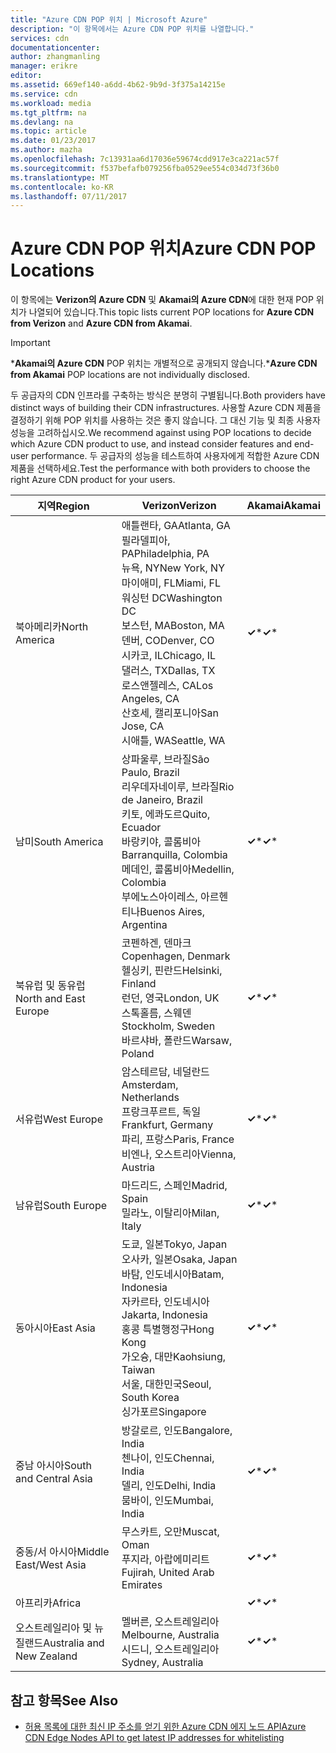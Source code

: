 ```yaml
---
title: "Azure CDN POP 위치 | Microsoft Azure"
description: "이 항목에서는 Azure CDN POP 위치를 나열합니다."
services: cdn
documentationcenter: 
author: zhangmanling
manager: erikre
editor: 
ms.assetid: 669ef140-a6dd-4b62-9b9d-3f375a14215e
ms.service: cdn
ms.workload: media
ms.tgt_pltfrm: na
ms.devlang: na
ms.topic: article
ms.date: 01/23/2017
ms.author: mazha
ms.openlocfilehash: 7c13931aa6d17036e59674cdd917e3ca221ac57f
ms.sourcegitcommit: f537befafb079256fba0529ee554c034d73f36b0
ms.translationtype: MT
ms.contentlocale: ko-KR
ms.lasthandoff: 07/11/2017
---
```

# <a name="azure-cdn-pop-locations"></a><span data-ttu-id="2e9c2-103">Azure CDN POP 위치</span><span class="sxs-lookup"><span data-stu-id="2e9c2-103">Azure CDN POP Locations</span></span>
<span data-ttu-id="2e9c2-104">이 항목에는 **Verizon의 Azure CDN** 및 **Akamai의 Azure CDN**에 대한 현재 POP 위치가 나열되어 있습니다.</span><span class="sxs-lookup"><span data-stu-id="2e9c2-104">This topic lists current POP locations for **Azure CDN from Verizon** and **Azure CDN from Akamai**.</span></span>

> [!IMPORTANT]
> <span data-ttu-id="2e9c2-105">\***Akamai의 Azure CDN** POP 위치는 개별적으로 공개되지 않습니다.</span><span class="sxs-lookup"><span data-stu-id="2e9c2-105">\***Azure CDN from Akamai** POP locations are not individually disclosed.</span></span>  
> 
> <span data-ttu-id="2e9c2-106">두 공급자의 CDN 인프라를 구축하는 방식은 분명히 구별됩니다.</span><span class="sxs-lookup"><span data-stu-id="2e9c2-106">Both providers have distinct ways of building their CDN infrastructures.</span></span>  <span data-ttu-id="2e9c2-107">사용할 Azure CDN 제품을 결정하기 위해 POP 위치를 사용하는 것은 좋지 않습니다. 그 대신 기능 및 최종 사용자 성능을 고려하십시오.</span><span class="sxs-lookup"><span data-stu-id="2e9c2-107">We recommend against using POP locations to decide which Azure CDN product to use, and instead consider features and end-user performance.</span></span>  <span data-ttu-id="2e9c2-108">두 공급자의 성능을 테스트하여 사용자에게 적합한 Azure CDN 제품을 선택하세요.</span><span class="sxs-lookup"><span data-stu-id="2e9c2-108">Test the performance with both providers to choose the right Azure CDN product for your users.</span></span> 
> 
> 

| <span data-ttu-id="2e9c2-109">지역</span><span class="sxs-lookup"><span data-stu-id="2e9c2-109">Region</span></span> | <span data-ttu-id="2e9c2-110">Verizon</span><span class="sxs-lookup"><span data-stu-id="2e9c2-110">Verizon</span></span> | <span data-ttu-id="2e9c2-111">Akamai</span><span class="sxs-lookup"><span data-stu-id="2e9c2-111">Akamai</span></span> |
| --- | --- | --- |
| <span data-ttu-id="2e9c2-112">북아메리카</span><span class="sxs-lookup"><span data-stu-id="2e9c2-112">North America</span></span> |<span data-ttu-id="2e9c2-113">애틀랜타, GA</span><span class="sxs-lookup"><span data-stu-id="2e9c2-113">Atlanta, GA</span></span><br /><span data-ttu-id="2e9c2-114">필라델피아, PA</span><span class="sxs-lookup"><span data-stu-id="2e9c2-114">Philadelphia, PA</span></span><br /><span data-ttu-id="2e9c2-115">뉴욕, NY</span><span class="sxs-lookup"><span data-stu-id="2e9c2-115">New York, NY</span></span><br /><span data-ttu-id="2e9c2-116">마이애미, FL</span><span class="sxs-lookup"><span data-stu-id="2e9c2-116">Miami, FL</span></span><br /><span data-ttu-id="2e9c2-117">워싱턴 DC</span><span class="sxs-lookup"><span data-stu-id="2e9c2-117">Washington DC</span></span><br /><span data-ttu-id="2e9c2-118">보스턴, MA</span><span class="sxs-lookup"><span data-stu-id="2e9c2-118">Boston, MA</span></span><br /><span data-ttu-id="2e9c2-119">덴버, CO</span><span class="sxs-lookup"><span data-stu-id="2e9c2-119">Denver, CO</span></span><br /><span data-ttu-id="2e9c2-120">시카코, IL</span><span class="sxs-lookup"><span data-stu-id="2e9c2-120">Chicago, IL</span></span><br /><span data-ttu-id="2e9c2-121">댈러스, TX</span><span class="sxs-lookup"><span data-stu-id="2e9c2-121">Dallas, TX</span></span><br /><span data-ttu-id="2e9c2-122">로스앤젤레스, CA</span><span class="sxs-lookup"><span data-stu-id="2e9c2-122">Los Angeles, CA</span></span><br /><span data-ttu-id="2e9c2-123">산호세, 캘리포니아</span><span class="sxs-lookup"><span data-stu-id="2e9c2-123">San Jose, CA</span></span><br /><span data-ttu-id="2e9c2-124">시애틀, WA</span><span class="sxs-lookup"><span data-stu-id="2e9c2-124">Seattle, WA</span></span> |<span data-ttu-id="2e9c2-125">**&#x2713;**\*</span><span class="sxs-lookup"><span data-stu-id="2e9c2-125">**&#x2713;**\*</span></span> |
| <span data-ttu-id="2e9c2-126">남미</span><span class="sxs-lookup"><span data-stu-id="2e9c2-126">South America</span></span> |<span data-ttu-id="2e9c2-127">상파울루, 브라질</span><span class="sxs-lookup"><span data-stu-id="2e9c2-127">São Paulo, Brazil</span></span><br /><span data-ttu-id="2e9c2-128">리우데자네이루, 브라질</span><span class="sxs-lookup"><span data-stu-id="2e9c2-128">Rio de Janeiro, Brazil</span></span><br /><span data-ttu-id="2e9c2-129">키토, 에콰도르</span><span class="sxs-lookup"><span data-stu-id="2e9c2-129">Quito, Ecuador</span></span><br /><span data-ttu-id="2e9c2-130">바랑키야, 콜롬비아</span><span class="sxs-lookup"><span data-stu-id="2e9c2-130">Barranquilla, Colombia</span></span><br /><span data-ttu-id="2e9c2-131">메데인, 콜롬비아</span><span class="sxs-lookup"><span data-stu-id="2e9c2-131">Medellin, Colombia</span></span><br/><span data-ttu-id="2e9c2-132">부에노스아이레스, 아르헨티나</span><span class="sxs-lookup"><span data-stu-id="2e9c2-132">Buenos Aires, Argentina</span></span> |<span data-ttu-id="2e9c2-133">**&#x2713;**\*</span><span class="sxs-lookup"><span data-stu-id="2e9c2-133">**&#x2713;**\*</span></span> |
| <span data-ttu-id="2e9c2-134">북유럽 및 동유럽</span><span class="sxs-lookup"><span data-stu-id="2e9c2-134">North and East Europe</span></span> |<span data-ttu-id="2e9c2-135">코펜하겐, 덴마크</span><span class="sxs-lookup"><span data-stu-id="2e9c2-135">Copenhagen, Denmark</span></span><br /><span data-ttu-id="2e9c2-136">헬싱키, 핀란드</span><span class="sxs-lookup"><span data-stu-id="2e9c2-136">Helsinki, Finland</span></span><br /><span data-ttu-id="2e9c2-137">런던, 영국</span><span class="sxs-lookup"><span data-stu-id="2e9c2-137">London, UK</span></span><br /><span data-ttu-id="2e9c2-138">스톡홀름, 스웨덴</span><span class="sxs-lookup"><span data-stu-id="2e9c2-138">Stockholm, Sweden</span></span><br /><span data-ttu-id="2e9c2-139">바르샤바, 폴란드</span><span class="sxs-lookup"><span data-stu-id="2e9c2-139">Warsaw, Poland</span></span> |<span data-ttu-id="2e9c2-140">**&#x2713;**\*</span><span class="sxs-lookup"><span data-stu-id="2e9c2-140">**&#x2713;**\*</span></span> |
| <span data-ttu-id="2e9c2-141">서유럽</span><span class="sxs-lookup"><span data-stu-id="2e9c2-141">West Europe</span></span> |<span data-ttu-id="2e9c2-142">암스테르담, 네덜란드</span><span class="sxs-lookup"><span data-stu-id="2e9c2-142">Amsterdam, Netherlands</span></span><br /><span data-ttu-id="2e9c2-143">프랑크푸르트, 독일</span><span class="sxs-lookup"><span data-stu-id="2e9c2-143">Frankfurt, Germany</span></span><br /><span data-ttu-id="2e9c2-144">파리, 프랑스</span><span class="sxs-lookup"><span data-stu-id="2e9c2-144">Paris, France</span></span><br /><span data-ttu-id="2e9c2-145">비엔나, 오스트리아</span><span class="sxs-lookup"><span data-stu-id="2e9c2-145">Vienna, Austria</span></span> |<span data-ttu-id="2e9c2-146">**&#x2713;**\*</span><span class="sxs-lookup"><span data-stu-id="2e9c2-146">**&#x2713;**\*</span></span> |
| <span data-ttu-id="2e9c2-147">남유럽</span><span class="sxs-lookup"><span data-stu-id="2e9c2-147">South Europe</span></span> |<span data-ttu-id="2e9c2-148">마드리드, 스페인</span><span class="sxs-lookup"><span data-stu-id="2e9c2-148">Madrid, Spain</span></span><br /><span data-ttu-id="2e9c2-149">밀라노, 이탈리아</span><span class="sxs-lookup"><span data-stu-id="2e9c2-149">Milan, Italy</span></span> |<span data-ttu-id="2e9c2-150">**&#x2713;**\*</span><span class="sxs-lookup"><span data-stu-id="2e9c2-150">**&#x2713;**\*</span></span> |
| <span data-ttu-id="2e9c2-151">동아시아</span><span class="sxs-lookup"><span data-stu-id="2e9c2-151">East Asia</span></span> |<span data-ttu-id="2e9c2-152">도쿄, 일본</span><span class="sxs-lookup"><span data-stu-id="2e9c2-152">Tokyo, Japan</span></span><br /><span data-ttu-id="2e9c2-153">오사카, 일본</span><span class="sxs-lookup"><span data-stu-id="2e9c2-153">Osaka, Japan</span></span><br /><span data-ttu-id="2e9c2-154">바탐, 인도네시아</span><span class="sxs-lookup"><span data-stu-id="2e9c2-154">Batam, Indonesia</span></span><br /><span data-ttu-id="2e9c2-155">자카르타, 인도네시아</span><span class="sxs-lookup"><span data-stu-id="2e9c2-155">Jakarta, Indonesia</span></span><br /><span data-ttu-id="2e9c2-156">홍콩 특별행정구</span><span class="sxs-lookup"><span data-stu-id="2e9c2-156">Hong Kong</span></span><br /><span data-ttu-id="2e9c2-157">가오슝, 대만</span><span class="sxs-lookup"><span data-stu-id="2e9c2-157">Kaohsiung, Taiwan</span></span><br /><span data-ttu-id="2e9c2-158">서울, 대한민국</span><span class="sxs-lookup"><span data-stu-id="2e9c2-158">Seoul, South Korea</span></span><br /><span data-ttu-id="2e9c2-159">싱가포르</span><span class="sxs-lookup"><span data-stu-id="2e9c2-159">Singapore</span></span> |<span data-ttu-id="2e9c2-160">**&#x2713;**\*</span><span class="sxs-lookup"><span data-stu-id="2e9c2-160">**&#x2713;**\*</span></span> |
| <span data-ttu-id="2e9c2-161">중남 아시아</span><span class="sxs-lookup"><span data-stu-id="2e9c2-161">South and Central Asia</span></span> |<span data-ttu-id="2e9c2-162">방갈로르, 인도</span><span class="sxs-lookup"><span data-stu-id="2e9c2-162">Bangalore, India</span></span><br /><span data-ttu-id="2e9c2-163">첸나이, 인도</span><span class="sxs-lookup"><span data-stu-id="2e9c2-163">Chennai, India</span></span><br /><span data-ttu-id="2e9c2-164">델리, 인도</span><span class="sxs-lookup"><span data-stu-id="2e9c2-164">Delhi, India</span></span><br /><span data-ttu-id="2e9c2-165">뭄바이, 인도</span><span class="sxs-lookup"><span data-stu-id="2e9c2-165">Mumbai, India</span></span> |<span data-ttu-id="2e9c2-166">**&#x2713;**\*</span><span class="sxs-lookup"><span data-stu-id="2e9c2-166">**&#x2713;**\*</span></span> |
| <span data-ttu-id="2e9c2-167">중동/서 아시아</span><span class="sxs-lookup"><span data-stu-id="2e9c2-167">Middle East/West Asia</span></span> |<span data-ttu-id="2e9c2-168">무스카트, 오만</span><span class="sxs-lookup"><span data-stu-id="2e9c2-168">Muscat, Oman</span></span> <br /> <span data-ttu-id="2e9c2-169">푸지라, 아랍에미리트</span><span class="sxs-lookup"><span data-stu-id="2e9c2-169">Fujirah, United Arab Emirates</span></span> |<span data-ttu-id="2e9c2-170">**&#x2713;**\*</span><span class="sxs-lookup"><span data-stu-id="2e9c2-170">**&#x2713;**\*</span></span> |
| <span data-ttu-id="2e9c2-171">아프리카</span><span class="sxs-lookup"><span data-stu-id="2e9c2-171">Africa</span></span> | |<span data-ttu-id="2e9c2-172">**&#x2713;**\*</span><span class="sxs-lookup"><span data-stu-id="2e9c2-172">**&#x2713;**\*</span></span> |
| <span data-ttu-id="2e9c2-173">오스트레일리아 및 뉴질랜드</span><span class="sxs-lookup"><span data-stu-id="2e9c2-173">Australia and New Zealand</span></span> |<span data-ttu-id="2e9c2-174">멜버른, 오스트레일리아</span><span class="sxs-lookup"><span data-stu-id="2e9c2-174">Melbourne, Australia</span></span><br /><span data-ttu-id="2e9c2-175">시드니, 오스트레일리아</span><span class="sxs-lookup"><span data-stu-id="2e9c2-175">Sydney, Australia</span></span> |<span data-ttu-id="2e9c2-176">**&#x2713;**\*</span><span class="sxs-lookup"><span data-stu-id="2e9c2-176">**&#x2713;**\*</span></span> |

## <a name="see-also"></a><span data-ttu-id="2e9c2-177">참고 항목</span><span class="sxs-lookup"><span data-stu-id="2e9c2-177">See Also</span></span>
* [<span data-ttu-id="2e9c2-178">허용 목록에 대한 최신 IP 주소를 얻기 위한 Azure CDN 에지 노드 API</span><span class="sxs-lookup"><span data-stu-id="2e9c2-178">Azure CDN Edge Nodes API to get latest IP addresses for whitelisting</span></span>](https://docs.microsoft.com/en-us/rest/api/cdn/edgenodes)

